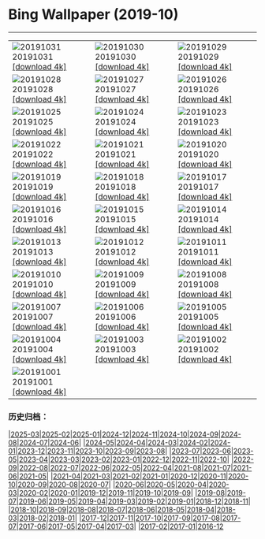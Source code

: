 # Bing Wallpaper (2019-10)
**************

<table><tr><td><img src="https://www.bing.com/th?id=OHR.AlbertaOwl_ZH-CN1184867720_1920x1080.jpg" alt="20191031"> 20191031 <a href="https://www.bing.com/th?id=OHR.AlbertaOwl_ZH-CN1184867720_UHD.jpg">[download 4k]</a></td><td><img src="https://www.bing.com/th?id=OHR.VampireCastle_ZH-CN1018939203_1920x1080.jpg" alt="20191030"> 20191030 <a href="https://www.bing.com/th?id=OHR.VampireCastle_ZH-CN1018939203_UHD.jpg">[download 4k]</a></td><td><img src="https://www.bing.com/th?id=OHR.CharlesNight_ZH-CN0933393880_1920x1080.jpg" alt="20191029"> 20191029 <a href="https://www.bing.com/th?id=OHR.CharlesNight_ZH-CN0933393880_UHD.jpg">[download 4k]</a></td></tr><tr><td><img src="https://www.bing.com/th?id=OHR.EidolonHelvum_ZH-CN0881732109_1920x1080.jpg" alt="20191028"> 20191028 <a href="https://www.bing.com/th?id=OHR.EidolonHelvum_ZH-CN0881732109_UHD.jpg">[download 4k]</a></td><td><img src="https://www.bing.com/th?id=OHR.FortRockHomestead_ZH-CN0775183699_1920x1080.jpg" alt="20191027"> 20191027 <a href="https://www.bing.com/th?id=OHR.FortRockHomestead_ZH-CN0775183699_UHD.jpg">[download 4k]</a></td><td><img src="https://www.bing.com/th?id=OHR.NaranjoBulnes_ZH-CN0696600867_1920x1080.jpg" alt="20191026"> 20191026 <a href="https://www.bing.com/th?id=OHR.NaranjoBulnes_ZH-CN0696600867_UHD.jpg">[download 4k]</a></td></tr><tr><td><img src="https://www.bing.com/th?id=OHR.RedWattlebird_ZH-CN0640093095_1920x1080.jpg" alt="20191025"> 20191025 <a href="https://www.bing.com/th?id=OHR.RedWattlebird_ZH-CN0640093095_UHD.jpg">[download 4k]</a></td><td><img src="https://www.bing.com/th?id=OHR.WorldLemurDay_ZH-CN9867937861_1920x1080.jpg" alt="20191024"> 20191024 <a href="https://www.bing.com/th?id=OHR.WorldLemurDay_ZH-CN9867937861_UHD.jpg">[download 4k]</a></td><td><img src="https://www.bing.com/th?id=OHR.CountyBridge_ZH-CN6500717169_1920x1080.jpg" alt="20191023"> 20191023 <a href="https://www.bing.com/th?id=OHR.CountyBridge_ZH-CN6500717169_UHD.jpg">[download 4k]</a></td></tr><tr><td><img src="https://www.bing.com/th?id=OHR.ChurchillPolarBear_ZH-CN6443232536_1920x1080.jpg" alt="20191022"> 20191022 <a href="https://www.bing.com/th?id=OHR.ChurchillPolarBear_ZH-CN6443232536_UHD.jpg">[download 4k]</a></td><td><img src="https://www.bing.com/th?id=OHR.CrabAppleBlackbird_ZH-CN6395785205_1920x1080.jpg" alt="20191021"> 20191021 <a href="https://www.bing.com/th?id=OHR.CrabAppleBlackbird_ZH-CN6395785205_UHD.jpg">[download 4k]</a></td><td><img src="https://www.bing.com/th?id=OHR.MistyAshdown_ZH-CN6344044927_1920x1080.jpg" alt="20191020"> 20191020 <a href="https://www.bing.com/th?id=OHR.MistyAshdown_ZH-CN6344044927_UHD.jpg">[download 4k]</a></td></tr><tr><td><img src="https://www.bing.com/th?id=OHR.PaleSloth_ZH-CN6293546034_1920x1080.jpg" alt="20191019"> 20191019 <a href="https://www.bing.com/th?id=OHR.PaleSloth_ZH-CN6293546034_UHD.jpg">[download 4k]</a></td><td><img src="https://www.bing.com/th?id=OHR.HalfMoonBayPumpkin_ZH-CN6219747714_1920x1080.jpg" alt="20191018"> 20191018 <a href="https://www.bing.com/th?id=OHR.HalfMoonBayPumpkin_ZH-CN6219747714_UHD.jpg">[download 4k]</a></td><td><img src="https://www.bing.com/th?id=OHR.UncompahgreForest_ZH-CN6161020948_1920x1080.jpg" alt="20191017"> 20191017 <a href="https://www.bing.com/th?id=OHR.UncompahgreForest_ZH-CN6161020948_UHD.jpg">[download 4k]</a></td></tr><tr><td><img src="https://www.bing.com/th?id=OHR.LeavesGoldfish_ZH-CN6109097460_1920x1080.jpg" alt="20191016"> 20191016 <a href="https://www.bing.com/th?id=OHR.LeavesGoldfish_ZH-CN6109097460_UHD.jpg">[download 4k]</a></td><td><img src="https://www.bing.com/th?id=OHR.AcadiaBlueberries_ZH-CN6014510748_1920x1080.jpg" alt="20191015"> 20191015 <a href="https://www.bing.com/th?id=OHR.AcadiaBlueberries_ZH-CN6014510748_UHD.jpg">[download 4k]</a></td><td><img src="https://www.bing.com/th?id=OHR.MaldivesDragonfly_ZH-CN5949519396_1920x1080.jpg" alt="20191014"> 20191014 <a href="https://www.bing.com/th?id=OHR.MaldivesDragonfly_ZH-CN5949519396_UHD.jpg">[download 4k]</a></td></tr><tr><td><img src="https://www.bing.com/th?id=OHR.AlbertaThanksgiving_ZH-CN5899007960_1920x1080.jpg" alt="20191013"> 20191013 <a href="https://www.bing.com/th?id=OHR.AlbertaThanksgiving_ZH-CN5899007960_UHD.jpg">[download 4k]</a></td><td><img src="https://www.bing.com/th?id=OHR.CompressionFossil_ZH-CN5809840201_1920x1080.jpg" alt="20191012"> 20191012 <a href="https://www.bing.com/th?id=OHR.CompressionFossil_ZH-CN5809840201_UHD.jpg">[download 4k]</a></td><td><img src="https://www.bing.com/th?id=OHR.BarcolanaTrieste_ZH-CN5745744257_1920x1080.jpg" alt="20191011"> 20191011 <a href="https://www.bing.com/th?id=OHR.BarcolanaTrieste_ZH-CN5745744257_UHD.jpg">[download 4k]</a></td></tr><tr><td><img src="https://www.bing.com/th?id=OHR.RedRocksArches_ZH-CN5664546697_1920x1080.jpg" alt="20191010"> 20191010 <a href="https://www.bing.com/th?id=OHR.RedRocksArches_ZH-CN5664546697_UHD.jpg">[download 4k]</a></td><td><img src="https://www.bing.com/th?id=OHR.BubbleNebula_ZH-CN2787112807_1920x1080.jpg" alt="20191009"> 20191009 <a href="https://www.bing.com/th?id=OHR.BubbleNebula_ZH-CN2787112807_UHD.jpg">[download 4k]</a></td><td><img src="https://www.bing.com/th?id=OHR.GrandCanyonEast_ZH-CN2721062078_1920x1080.jpg" alt="20191008"> 20191008 <a href="https://www.bing.com/th?id=OHR.GrandCanyonEast_ZH-CN2721062078_UHD.jpg">[download 4k]</a></td></tr><tr><td><img src="https://www.bing.com/th?id=OHR.WorldOctopus_ZH-CN2670477302_1920x1080.jpg" alt="20191007"> 20191007 <a href="https://www.bing.com/th?id=OHR.WorldOctopus_ZH-CN2670477302_UHD.jpg">[download 4k]</a></td><td><img src="https://www.bing.com/th?id=OHR.GreaterFlamingo_ZH-CN2596334768_1920x1080.jpg" alt="20191006"> 20191006 <a href="https://www.bing.com/th?id=OHR.GreaterFlamingo_ZH-CN2596334768_UHD.jpg">[download 4k]</a></td><td><img src="https://www.bing.com/th?id=OHR.MarlboroughSounds_ZH-CN2539444443_1920x1080.jpg" alt="20191005"> 20191005 <a href="https://www.bing.com/th?id=OHR.MarlboroughSounds_ZH-CN2539444443_UHD.jpg">[download 4k]</a></td></tr><tr><td><img src="https://www.bing.com/th?id=OHR.TinternAbbey_ZH-CN1922933358_1920x1080.jpg" alt="20191004"> 20191004 <a href="https://www.bing.com/th?id=OHR.TinternAbbey_ZH-CN1922933358_UHD.jpg">[download 4k]</a></td><td><img src="https://www.bing.com/th?id=OHR.JupiterJunoCam_ZH-CN1843443643_1920x1080.jpg" alt="20191003"> 20191003 <a href="https://www.bing.com/th?id=OHR.JupiterJunoCam_ZH-CN1843443643_UHD.jpg">[download 4k]</a></td><td><img src="https://www.bing.com/th?id=OHR.AdelieBreeding_ZH-CN1750945258_1920x1080.jpg" alt="20191002"> 20191002 <a href="https://www.bing.com/th?id=OHR.AdelieBreeding_ZH-CN1750945258_UHD.jpg">[download 4k]</a></td></tr><tr><td><img src="https://www.bing.com/th?id=OHR.TrossachsAutumn_ZH-CN1693535266_1920x1080.jpg" alt="20191001"> 20191001 <a href="https://www.bing.com/th?id=OHR.TrossachsAutumn_ZH-CN1693535266_UHD.jpg">[download 4k]</a></td><td></td><td></td></tr></table>

### 历史归档：

|[2025-03](/../2025-03/2025-03.md)|[2025-02](/../2025-02/2025-02.md)|[2025-01](/../2025-01/2025-01.md)|[2024-12](/../2024-12/2024-12.md)|[2024-11](/../2024-11/2024-11.md)|[2024-10](/../2024-10/2024-10.md)|[2024-09](/../2024-09/2024-09.md)|[2024-08](/../2024-08/2024-08.md)|[2024-07](/../2024-07/2024-07.md)|[2024-06](/../2024-06/2024-06.md)|
|[2024-05](/../2024-05/2024-05.md)|[2024-04](/../2024-04/2024-04.md)|[2024-03](/../2024-03/2024-03.md)|[2024-02](/../2024-02/2024-02.md)|[2024-01](/../2024-01/2024-01.md)|[2023-12](/../2023-12/2023-12.md)|[2023-11](/../2023-11/2023-11.md)|[2023-10](/../2023-10/2023-10.md)|[2023-09](/../2023-09/2023-09.md)|[2023-08](/../2023-08/2023-08.md)|
|[2023-07](/../2023-07/2023-07.md)|[2023-06](/../2023-06/2023-06.md)|[2023-05](/../2023-05/2023-05.md)|[2023-04](/../2023-04/2023-04.md)|[2023-03](/../2023-03/2023-03.md)|[2023-02](/../2023-02/2023-02.md)|[2023-01](/../2023-01/2023-01.md)|[2022-12](/../2022-12/2022-12.md)|[2022-11](/../2022-11/2022-11.md)|[2022-10](/../2022-10/2022-10.md)|
|[2022-09](/../2022-09/2022-09.md)|[2022-08](/../2022-08/2022-08.md)|[2022-07](/../2022-07/2022-07.md)|[2022-06](/../2022-06/2022-06.md)|[2022-05](/../2022-05/2022-05.md)|[2022-04](/../2022-04/2022-04.md)|[2021-08](/../2021-08/2021-08.md)|[2021-07](/../2021-07/2021-07.md)|[2021-06](/../2021-06/2021-06.md)|[2021-05](/../2021-05/2021-05.md)|
|[2021-04](/../2021-04/2021-04.md)|[2021-03](/../2021-03/2021-03.md)|[2021-02](/../2021-02/2021-02.md)|[2021-01](/../2021-01/2021-01.md)|[2020-12](/../2020-12/2020-12.md)|[2020-11](/../2020-11/2020-11.md)|[2020-10](/../2020-10/2020-10.md)|[2020-09](/../2020-09/2020-09.md)|[2020-08](/../2020-08/2020-08.md)|[2020-07](/../2020-07/2020-07.md)|
|[2020-06](/../2020-06/2020-06.md)|[2020-05](/../2020-05/2020-05.md)|[2020-04](/../2020-04/2020-04.md)|[2020-03](/../2020-03/2020-03.md)|[2020-02](/../2020-02/2020-02.md)|[2020-01](/../2020-01/2020-01.md)|[2019-12](/../2019-12/2019-12.md)|[2019-11](/../2019-11/2019-11.md)|[2019-10](/2019-10.md)|[2019-09](/../2019-09/2019-09.md)|
|[2019-08](/../2019-08/2019-08.md)|[2019-07](/../2019-07/2019-07.md)|[2019-06](/../2019-06/2019-06.md)|[2019-05](/../2019-05/2019-05.md)|[2019-04](/../2019-04/2019-04.md)|[2019-03](/../2019-03/2019-03.md)|[2019-02](/../2019-02/2019-02.md)|[2019-01](/../2019-01/2019-01.md)|[2018-12](/../2018-12/2018-12.md)|[2018-11](/../2018-11/2018-11.md)|
|[2018-10](/../2018-10/2018-10.md)|[2018-09](/../2018-09/2018-09.md)|[2018-08](/../2018-08/2018-08.md)|[2018-07](/../2018-07/2018-07.md)|[2018-06](/../2018-06/2018-06.md)|[2018-05](/../2018-05/2018-05.md)|[2018-04](/../2018-04/2018-04.md)|[2018-03](/../2018-03/2018-03.md)|[2018-02](/../2018-02/2018-02.md)|[2018-01](/../2018-01/2018-01.md)|
|[2017-12](/../2017-12/2017-12.md)|[2017-11](/../2017-11/2017-11.md)|[2017-10](/../2017-10/2017-10.md)|[2017-09](/../2017-09/2017-09.md)|[2017-08](/../2017-08/2017-08.md)|[2017-07](/../2017-07/2017-07.md)|[2017-06](/../2017-06/2017-06.md)|[2017-05](/../2017-05/2017-05.md)|[2017-04](/../2017-04/2017-04.md)|[2017-03](/../2017-03/2017-03.md)|
|[2017-02](/../2017-02/2017-02.md)|[2017-01](/../2017-01/2017-01.md)|[2016-12](/../2016-12/2016-12.md)